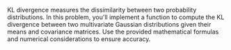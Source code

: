 KL divergence measures the dissimilarity between two probability distributions. In this problem, you'll implement a function to compute the KL divergence between two multivariate Gaussian distributions given their means and covariance matrices. Use the provided mathematical formulas and numerical considerations to ensure accuracy.
